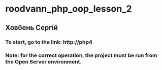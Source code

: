 # roodvann_php_oop_lesson_2
## Ховбень Сергій
### To start, go to the link: http://php4
### Note: for the correct operation, the project must be run from the Open Server environment.
